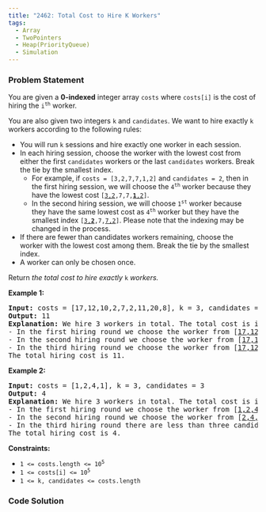 ```yaml
---
title: "2462: Total Cost to Hire K Workers"
tags:
  - Array
  - TwoPointers
  - Heap(PriorityQueue)
  - Simulation
---
```

### Problem Statement

<p>You are given a <strong>0-indexed</strong> integer array <code>costs</code> where <code>costs[i]</code> is the cost of hiring the <code>i<sup>th</sup></code> worker.</p>

<p>You are also given two integers <code>k</code> and <code>candidates</code>. We want to hire exactly <code>k</code> workers according to the following rules:</p>

<ul>
	<li>You will run <code>k</code> sessions and hire exactly one worker in each session.</li>
	<li>In each hiring session, choose the worker with the lowest cost from either the first <code>candidates</code> workers or the last <code>candidates</code> workers. Break the tie by the smallest index.
	<ul>
		<li>For example, if <code>costs = [3,2,7,7,1,2]</code> and <code>candidates = 2</code>, then in the first hiring session, we will choose the <code>4<sup>th</sup></code> worker because they have the lowest cost <code>[<u>3,2</u>,7,7,<u><strong>1</strong>,2</u>]</code>.</li>
		<li>In the second hiring session, we will choose <code>1<sup>st</sup></code> worker because they have the same lowest cost as <code>4<sup>th</sup></code> worker but they have the smallest index <code>[<u>3,<strong>2</strong></u>,7,<u>7,2</u>]</code>. Please note that the indexing may be changed in the process.</li>
	</ul>
	</li>
	<li>If there are fewer than candidates workers remaining, choose the worker with the lowest cost among them. Break the tie by the smallest index.</li>
	<li>A worker can only be chosen once.</li>
</ul>

<p>Return <em>the total cost to hire exactly </em><code>k</code><em> workers.</em></p>


<p><strong class="example">Example 1:</strong></p>

<pre>
<strong>Input:</strong> costs = [17,12,10,2,7,2,11,20,8], k = 3, candidates = 4
<strong>Output:</strong> 11
<strong>Explanation:</strong> We hire 3 workers in total. The total cost is initially 0.
- In the first hiring round we choose the worker from [<u>17,12,10,2</u>,7,<u>2,11,20,8</u>]. The lowest cost is 2, and we break the tie by the smallest index, which is 3. The total cost = 0 + 2 = 2.
- In the second hiring round we choose the worker from [<u>17,12,10,7</u>,<u>2,11,20,8</u>]. The lowest cost is 2 (index 4). The total cost = 2 + 2 = 4.
- In the third hiring round we choose the worker from [<u>17,12,10,7,11,20,8</u>]. The lowest cost is 7 (index 3). The total cost = 4 + 7 = 11. Notice that the worker with index 3 was common in the first and last four workers.
The total hiring cost is 11.
</pre>

<p><strong class="example">Example 2:</strong></p>

<pre>
<strong>Input:</strong> costs = [1,2,4,1], k = 3, candidates = 3
<strong>Output:</strong> 4
<strong>Explanation:</strong> We hire 3 workers in total. The total cost is initially 0.
- In the first hiring round we choose the worker from [<u>1,2,4,1</u>]. The lowest cost is 1, and we break the tie by the smallest index, which is 0. The total cost = 0 + 1 = 1. Notice that workers with index 1 and 2 are common in the first and last 3 workers.
- In the second hiring round we choose the worker from [<u>2,4,1</u>]. The lowest cost is 1 (index 2). The total cost = 1 + 1 = 2.
- In the third hiring round there are less than three candidates. We choose the worker from the remaining workers [<u>2,4</u>]. The lowest cost is 2 (index 0). The total cost = 2 + 2 = 4.
The total hiring cost is 4.
</pre>


<p><strong>Constraints:</strong></p>

<ul>
	<li><code>1 &lt;= costs.length &lt;= 10<sup>5 </sup></code></li>
	<li><code>1 &lt;= costs[i] &lt;= 10<sup>5</sup></code></li>
	<li><code>1 &lt;= k, candidates &lt;= costs.length</code></li>
</ul>


### Code Solution

```python

```

